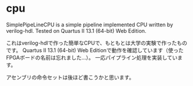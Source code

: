 # cpu

SimplePipeLineCPU is a simple pipeline implemented CPU written by verilog-hdl.
Tested on Quartus II 13.1 (64-bit) Web Edition.

これはverilog-hdlで作った簡単なCPUで、もともとは大学の実験で作ったものです。
Quartus II 13.1 (64-bit) Web Editionで動作を確認しています（使ったFPGAボードの名前は忘れました...）。
一応パイプライン処理を実装しています。

アセンブリの命令セットは後ほど書こうかと思います。
